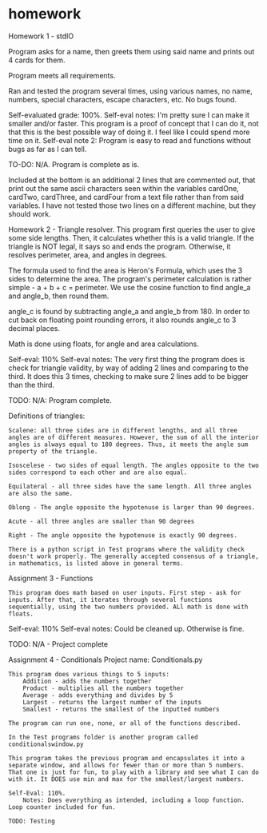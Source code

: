 # homework

Homework 1 - stdIO

Program asks for a name, then greets them using said name and prints out 4 cards for them.

Program meets all requirements.

Ran and tested the program several times, using various names, no name, numbers, special characters, escape characters, etc. No bugs found.

Self-evaluated grade: 100%.
Self-eval notes: I'm pretty sure I can make it smaller and/or faster. This program is a proof of concept that I can do it, not that this is the best possible way of doing it. I feel like I could spend more time on it.
Self-eval note 2: Program is easy to read and functions without bugs as far as I can tell.

TO-DO: N/A. Program is complete as is.


Included at the bottom is an additional 2 lines that are commented out, that print out the same ascii characters seen within the variables cardOne, cardTwo, cardThree, and cardFour from a text file rather than from said variables. I have not tested those two lines on a different machine, but they should work.



Homework 2 - Triangle resolver.
This program first queries the user to give some side lengths. Then, it calculates whether this is a valid triangle. If the triangle is NOT legal, it says so and ends the program. Otherwise, it resolves perimeter, area, and angles in degrees.

The formula used to find the area is Heron's Formula, which uses the 3 sides to determine the area. The program's perimeter calculation is rather simple - a + b + c = perimeter. We use the cosine function to find angle_a and angle_b, then round them.

angle_c is found by subtracting angle_a and angle_b from 180. In order to cut back on floating point rounding errors, it also rounds angle_c to 3 decimal places.

Math is done using floats, for angle and area calculations.

Self-eval: 110%
Self-eval notes: The very first thing the program does is check for triangle validity, by way of adding 2 lines and comparing to the third. It does this 3 times, checking to make sure 2 lines add to be bigger than the third.

TODO:
    N/A: Program complete.

Definitions of triangles: 

    Scalene: all three sides are in different lengths, and all three angles are of different measures. However, the sum of all the interior angles is always equal to 180 degrees. Thus, it meets the angle sum property of the triangle.

    Isoscelese - two sides of equal length. The angles opposite to the two sides correspond to each other and are also equal.

    Equilateral - all three sides have the same length. All three angles are also the same.

    Oblong - The angle opposite the hypotenuse is larger than 90 degrees.

    Acute - all three angles are smaller than 90 degrees

    Right - The angle opposite the hypotenuse is exactly 90 degrees.

    There is a python script in Test programs where the validity check doesn't work properly. The generally accepted consensus of a triangle, in mathematics, is listed above in general terms.

 Assignment 3 - Functions

    This program does math based on user inputs. First step - ask for inputs. After that, it iterates through several functions sequentially, using the two numbers provided. ALl math is done with floats.

Self-eval: 110%
Self-eval notes: Could be cleaned up. Otherwise is fine.

TODO:
    N/A - Project complete


Assignment 4 - Conditionals
    Project name: Conditionals.py

    This program does various things to 5 inputs:
        Addition - adds the numbers together
        Product - multiplies all the numbers together
        Average - adds everything and divides by 5
        Largest - returns the largest number of the inputs
        Smallest - returns the smallest of the inputted numbers
    
    The program can run one, none, or all of the functions described.

    In the Test programs folder is another program called conditionalswindow.py
    
    This program takes the previous program and encapsulates it into a separate window, and allows for fewer than or more than 5 numbers. That one is just for fun, to play with a library and see what I can do with it. It DOES use min and max for the smallest/largest numbers.

    Self-Eval: 110%.
        Notes: Does everything as intended, including a loop function. Loop counter included for fun.

    TODO: Testing